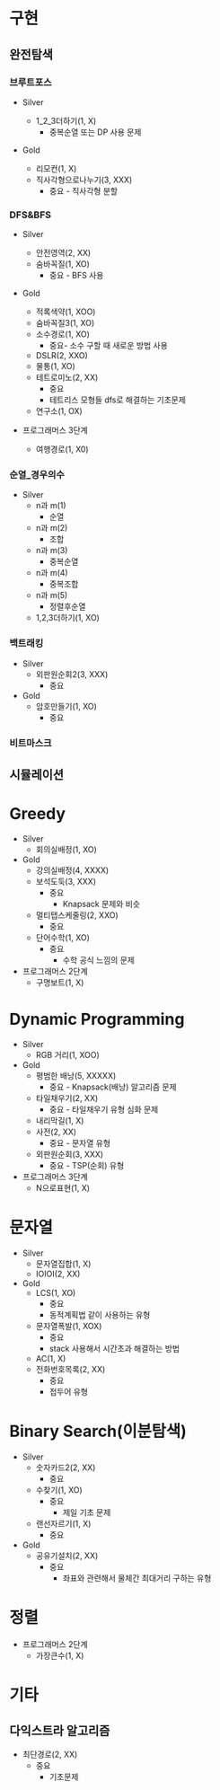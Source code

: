 # 구현
## 완전탐색

### 브루트포스
- Silver
  - 1_2_3더하기(1, X)
    - 중복순열 또는 DP 사용 문제
  
- Gold
  - 리모컨(1, X)
  - 직사각형으로나누기(3, XXX)
    - 중요 - 직사각형 분할

### DFS&BFS
- Silver
  - 안전영역(2, XX)
  - 숨바꼭질(1, XO)
    - 중요 - BFS 사용
- Gold
  - 적록색약(1, XOO) 
  - 숨바꼭질3(1, XO)
  - 소수경로(1, XO)
    - 중요- 소수 구할 때 새로운 방법 사용
  - DSLR(2, XXO)   
  - 물통(1, XO)
  - 테트로미노(2, XX)
    - 중요
    - 테트리스 모형들 dfs로 해결하는 기초문제
  - 연구소(1, OX)

- 프로그래머스 3단계
  - 여행경로(1, X0)

### 순열_경우의수
- Silver
  - n과 m(1)
    - 순열
  - n과 m(2)
    - 조합
  - n과 m(3)
    - 중복순열
  - n과 m(4)
    - 중복조합
  - n과 m(5)
    - 정렬후순열
  - 1,2,3더하기(1, XO)
  
### 백트래킹
- Silver
  - 외판원순회2(3, XXX)
    - 중요
- Gold
  - 암호만들기(1, XO)
    - 중요
    
### 비트마스크

## 시뮬레이션
  

# Greedy
- Silver
  - 회의실배정(1, XO)
- Gold
  - 강의실배정(4, XXXX)
  - 보석도둑(3, XXX)
    - 중요
      - Knapsack 문제와 비슷
  - 멀티탭스케줄링(2, XXO)
    - 중요
  - 단어수학(1, XO)
    - 중요
      - 수학 공식 느낌의 문제
- 프로그래머스 2단계
  - 구명보트(1, X)

# Dynamic Programming
- Silver
  - RGB 거리(1, XOO)
- Gold
  - 평범한 배낭(5, XXXXX)
    - 중요 - Knapsack(배낭) 알고리즘 문제  
  - 타일채우기(2, XX)
    - 중요 - 타일채우기 유형 심화 문제
  - 내리막길(1, X)
  - 사전(2, XX)
    - 중요 - 문자열 유형
  - 외판원순회(3, XXX)
    - 중요 - TSP(순회) 유형
- 프로그래머스 3단계
  - N으로표현(1, X)

# 문자열
- Silver
  - 문자열집합(1, X)
  - IOIOI(2, XX)
- Gold
  - LCS(1, XO)
    - 중요
    - 동적계획법 같이 사용하는 유형
  - 문자열폭발(1, XOX)
    - 중요
    - stack 사용해서 시간초과 해결하는 방법
  - AC(1, X)
  - 전화번호목록(2, XX)
    - 중요
    - 접두어 유형

# Binary Search(이분탐색)
- Silver
  - 숫자카드2(2, XX)
    - 중요
  - 수찾기(1, XO)
    - 중요
      - 제일 기초 문제 
  - 랜선자르기(1, X)
    - 중요
- Gold
  - 공유기설치(2, XX)
    - 중요
      - 좌표와 관련해서 물체간 최대거리 구하는 유형

# 정렬
- 프로그래머스 2단계
  - 가장큰수(1, X)

# 기타
## 다익스트라 알고리즘
- 최단경로(2, XX)
  - 중요
    - 기초문제